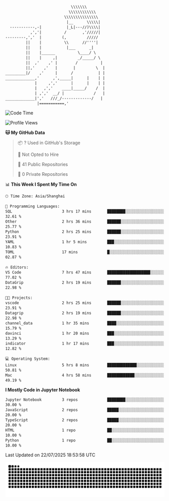 ```
                             \\\\\\\
                            \\\\\\\\\\\\
                          \\\\\\\\\\\\\\\
                           |__      \\\\\|
  -----------,-|           |_L|---//)\\\\|
           ,','|          /       ,'/////|
---------,','  |         (,         /////
         ||    |          \\      //''''|
         ||    |           |___      _|
         ||    |______          \____/ \
         ||    |     ,|         _/_____/ \
         ||  ,'    ,' |        /          |
         ||,'    ,'   |       |         \  |
_________|/    ,'     |      /           | |
_____________,'      ,',_____|      |    | |
             |     ,','      |      |    | |
             |   ,','    ____|_____/    /  |
             | ,','  __/ |             /   |
_____________|','   ///_/-------------/   |
              |===========,'
```

<!--START_SECTION:waka-->
![Code Time](http://img.shields.io/badge/Code%20Time-76%20hrs%2017%20mins-blue)

![Profile Views](http://img.shields.io/badge/Profile%20Views-0-blue)

**🐱 My GitHub Data** 

> 📦 ? Used in GitHub's Storage 
 > 
> 🚫 Not Opted to Hire
 > 
> 📜 41 Public Repositories 
 > 
> 🔑 0 Private Repositories 
 > 
📊 **This Week I Spent My Time On** 

```text
🕑︎ Time Zone: Asia/Shanghai

💬 Programming Languages: 
SQL                      3 hrs 17 mins       ████████░░░░░░░░░░░░░░░░░   32.61 % 
Other                    2 hrs 36 mins       ██████░░░░░░░░░░░░░░░░░░░   25.77 % 
Python                   2 hrs 25 mins       ██████░░░░░░░░░░░░░░░░░░░   23.91 % 
YAML                     1 hr 5 mins         ███░░░░░░░░░░░░░░░░░░░░░░   10.83 % 
TOML                     17 mins             █░░░░░░░░░░░░░░░░░░░░░░░░   02.87 % 

🔥 Editors: 
VS Code                  7 hrs 47 mins       ███████████████████░░░░░░   77.02 % 
DataGrip                 2 hrs 19 mins       ██████░░░░░░░░░░░░░░░░░░░   22.98 % 

🐱‍💻 Projects: 
vscode                   2 hrs 25 mins       ██████░░░░░░░░░░░░░░░░░░░   23.91 % 
Datagrip                 2 hrs 19 mins       ██████░░░░░░░░░░░░░░░░░░░   22.98 % 
channel_data             1 hr 35 mins        ████░░░░░░░░░░░░░░░░░░░░░   15.79 % 
davinci                  1 hr 20 mins        ███░░░░░░░░░░░░░░░░░░░░░░   13.29 % 
indicator                1 hr 17 mins        ███░░░░░░░░░░░░░░░░░░░░░░   12.82 % 

💻 Operating System: 
Linux                    5 hrs 8 mins        █████████████░░░░░░░░░░░░   50.81 % 
Mac                      4 hrs 58 mins       ████████████░░░░░░░░░░░░░   49.19 % 
```

**I Mostly Code in Jupyter Notebook** 

```text
Jupyter Notebook         3 repos             ████████░░░░░░░░░░░░░░░░░   30.00 % 
JavaScript               2 repos             █████░░░░░░░░░░░░░░░░░░░░   20.00 % 
TypeScript               2 repos             █████░░░░░░░░░░░░░░░░░░░░   20.00 % 
HTML                     1 repo              ██░░░░░░░░░░░░░░░░░░░░░░░   10.00 % 
Python                   1 repo              ██░░░░░░░░░░░░░░░░░░░░░░░   10.00 % 
```




 Last Updated on 22/07/2025 18:53:58 UTC
<!--END_SECTION:waka-->

<picture>
  <source media="(prefers-color-scheme: dark)" srcset="https://raw.githubusercontent.com/yuemanly/yuemanly/output/github-contribution-grid-snake-dark.svg" />
  <source media="(prefers-color-scheme: light)" srcset="https://raw.githubusercontent.com/yuemanly/yuemanly/output/github-contribution-grid-snake.svg" />
  <img alt="github-snake" src="https://raw.githubusercontent.com/yuemanly/yuemanly/output/github-contribution-grid-snake.svg" />
</picture>
<!--
**yuemanly/yuemanly** is a ✨ _special_ ✨ repository because its `README.md` (this file) appears on your GitHub profile.

Here are some ideas to get you started:

- 🔭 I’m currently working on ...
- 🌱 I’m currently learning ...
- 👯 I’m looking to collaborate on ...
- 🤔 I’m looking for help with ...
- 💬 Ask me about ...
- 📫 How to reach me: ...
- 😄 Pronouns: ...
- ⚡ Fun fact: ...
-->

